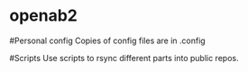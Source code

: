 # openab2

#Personal config
Copies of config files are in .config

#Scripts 
Use scripts to rsync different parts into public repos. 
